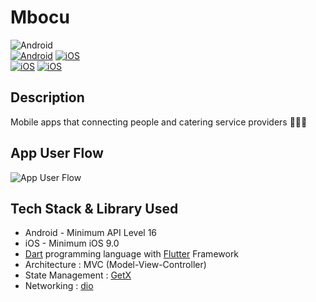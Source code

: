 # Mbocu
![Android](https://img.shields.io/badge/version-0.1.0-green.svg)\
[![Android](https://img.shields.io/badge/os-android-green.svg)](https://developer.android.com/docs)
[![iOS](https://img.shields.io/badge/os-ios-green.svg)](https://developer.apple.com/documentation/)\
[![iOS](https://img.shields.io/badge/flutter-v2.2.3-blue.svg)](https://flutter.dev/)
[![iOS](https://img.shields.io/badge/dart-v2.13.4-blue.svg)](https://dart.dev/)


## Description
Mobile apps that connecting people and catering service providers 🍖🍖🍖

## App User Flow
![App User Flow](https://cdn.discordapp.com/attachments/791866991995650081/885135650431565844/App_UserFlow.png)


## Tech Stack & Library Used
- Android - Minimum API Level 16
- iOS - Minimum iOS 9.0
- [Dart](https://dart.dev/) programming language with [Flutter](https://flutter.dev/) Framework
- Architecture : MVC (Model-View-Controller)
- State Management : [GetX](https://pub.dev/packages/get)
- Networking : [dio](https://pub.dev/packages/dio)